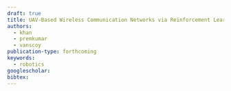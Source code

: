 ```yaml
---
draft: true
title: UAV-Based Wireless Communication Networks via Reinforcement Learning
authors:
  - khan
  - premkumar
  - vanscoy
publication-type: forthcoming
keywords:
  - robotics
googlescholar: 
bibtex: 
---
```

